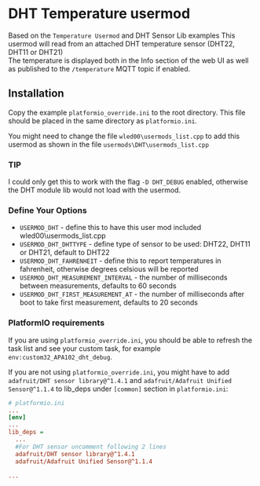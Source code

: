 # DHT Temperature usermod

Based on the `Temperature Usermod` and DHT Sensor Lib examples
This usermod will read from an attached DHT temperature sensor (DHT22, DHT11 or DHT21)  
The temperature is displayed both in the Info section of the web UI as well as published to the `/temperature` MQTT topic if enabled.

## Installation

Copy the example `platformio_override.ini` to the root directory.  This file should be placed in the same directory as `platformio.ini`.

You might need to change the file `wled00\usermods_list.cpp` to add this usermod as shown in the file `usermods\DHT\usermods_list.cpp`

### TIP

I could only get this to work with the flag `-D DHT_DEBUG` enabled, otherwise the DHT module lib would not load with the usermod.

### Define Your Options

* `USERMOD_DHT`                      - define this to have this user mod included wled00\usermods_list.cpp
* `USERMOD_DHT_DHTTYPE`              - define type of sensor to be used: DHT22, DHT11 or DHT21, default to DHT22
* `USERMOD_DHT_FAHRENHEIT`           - define this to report temperatures in fahrenheit, otherwise degrees celsious will be reported
* `USERMOD_DHT_MEASUREMENT_INTERVAL` - the number of milliseconds between measurements, defaults to 60 seconds
* `USERMOD_DHT_FIRST_MEASUREMENT_AT` - the number of milliseconds after boot to take first measurement, defaults to 20 seconds

### PlatformIO requirements

If you are using `platformio_override.ini`, you should be able to refresh the task list and see your custom task, for example `env:custom32_APA102_dht_debug`.

If you are not using `platformio_override.ini`, you might have to add `adafruit/DHT sensor library@^1.4.1` and `adafruit/Adafruit Unified Sensor@^1.1.4` to lib_deps under `[common]` section in `platformio.ini`:

```ini
# platformio.ini
...
[env]
...
lib_deps =
  ...
  #For DHT sensor uncomment following 2 lines
  adafruit/DHT sensor library@^1.4.1
  adafruit/Adafruit Unified Sensor@^1.1.4

...
```

